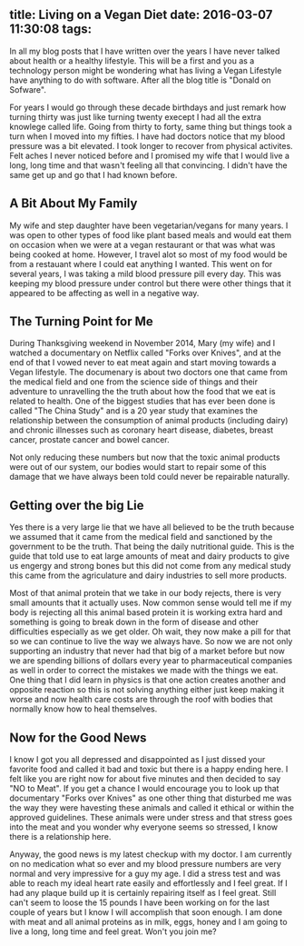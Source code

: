 title: Living on a Vegan Diet
date: 2016-03-07 11:30:08
tags:
---
In all my blog posts that I have written over the years I have never talked about health or a healthy lifestyle.  This will be a first and you as a technology person might be wondering what has living a Vegan Lifestyle have anything to do with software.  After all the blog title is "Donald on Sofware".

For years I would go through these decade birthdays and just remark how turning thirty was just like turning twenty execept I had all the extra knowlege called life. Going from thirty to forty, same thing but things took a turn when I moved into my fifties.  I have had doctors notice that my blood pressure was a bit elevated.  I took longer to recover from physical activites.  Felt aches I never noticed before and I promised my wife that I would live a long, long time and that wasn't feeling all that convincing.  I didn't have the same get up and go that I had known before.

## A Bit About My Family
My wife and step daughter have been vegetarian/vegans for many years.  I was open to other types of food like plant based meals and would eat them on occasion when we were at a vegan restaurant or that was what was being cooked at home.  However, I travel alot so most of my food would be from a restauant where I could eat anything I wanted.  This went on for several years, I was taking a mild blood pressure pill every day.  This was keeping my blood pressure under control but there were other things that it appeared to be affecting as well in a negative way.

## The Turning Point for Me
During Thanksgiving weekend in November 2014, Mary (my wife) and I watched a documentary on Netflix called "Forks over Knives", and at the end of that I vowed never to eat meat again and start moving towards a Vegan lifestyle.  The documenary is about two doctors one that came from the medical field and one from the science side of things and their adventure to unravelling the the truth about how the food that we eat is related to health.  One of the biggest studies that has ever been done is called "The China Study" and is a 20 year study that examines the relationship between the consumption of animal products (including dairy) and chronic illnesses such as coronary heart disease, diabetes, breast cancer, prostate cancer and bowel cancer.

Not only reducing these numbers but now that the toxic animal products were out of our system, our bodies would start to repair some of this damage that we have always been told could never be repairable naturally.
## Getting over the big Lie
Yes there is a very large lie that we have all believed to be the truth because we assumed that it came from the medical field and sanctioned by the government to be the truth.  That being the daily nutritional guide.  This is the guide that told use to eat large amounts of meat and dairy products to give us engergy and strong bones but this did not come from any medical study this came from the agriculature and dairy industries to sell more products.  

Most of that animal protein that we take in our body rejects, there is very small amounts that it actually uses.  Now common sense would tell me if my body is rejecting all this animal based protein it is working extra hard and something is going to break down in the form of disease and other difficulties especially as we get older.  Oh wait, they now make a pill for that so we can continue to live the way we always have.  So now we are not only supporting an industry that never had that big of a market before but now we are spending billions of dollars every year to pharmaceutical companies as well in order to correct the mistakes we made with the things we eat.  One thing that I did learn in physics is that one action creates another and opposite reaction so this is not solving anything either just keep making it worse and now health care costs are through the roof with bodies that normally know how to heal themselves. 
## Now for the Good News
I know I got you all depressed and disappointed as I just dissed your favorite food and called it bad and toxic but there is a happy ending here.  I felt like you are right now for about five minutes and then decided to say "NO to Meat".  If you get a chance I would encourage you to look up that documentary "Forks over Knives" as one other thing that disturbed me was the way they were havesting these animals and called it ethical or within the approved guidelines.  These animals were under stress and that stress goes into the meat and you wonder why everyone seems so stressed, I know there is a relationship here.

Anyway, the good news is my latest checkup with my doctor.  I am currently on no medication what so ever and my blood pressure numbers are very normal and very impressive for a guy my age.  I did a stress test and was able to reach my ideal heart rate easily and effortlessly and I feel great.  If I had any plaque build up it is certainly repairing itself as I feel great.  Still can't seem to loose the 15 pounds I have been working on for the last couple of years but I know I will accomplish that soon enough.  I am done with meat and all animal proteins as in milk, eggs, honey and I am going to live a long, long time and feel great.  Won't you join me?